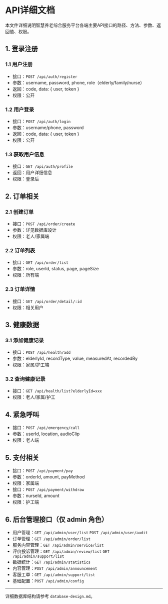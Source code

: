 # API详细文档

本文件详细说明智慧养老综合服务平台各端主要API接口的路径、方法、参数、返回值、权限。

## 1. 登录注册
### 1.1 用户注册
- 接口：`POST /api/auth/register`
- 参数：username, password, phone, role（elderly/family/nurse）
- 返回：code, data: { user, token }
- 权限：公开

### 1.2 用户登录
- 接口：`POST /api/auth/login`
- 参数：username/phone, password
- 返回：code, data: { user, token }
- 权限：公开

### 1.3 获取用户信息
- 接口：`GET /api/auth/profile`
- 返回：用户详细信息
- 权限：登录后

## 2. 订单相关
### 2.1 创建订单
- 接口：`POST /api/order/create`
- 参数：详见数据库设计
- 权限：老人/家属端

### 2.2 订单列表
- 接口：`GET /api/order/list`
- 参数：role, userId, status, page, pageSize
- 权限：所有端

### 2.3 订单详情
- 接口：`GET /api/order/detail/:id`
- 权限：相关用户

## 3. 健康数据
### 3.1 添加健康记录
- 接口：`POST /api/health/add`
- 参数：elderlyId, recordType, value, measuredAt, recordedBy
- 权限：家属/护工端

### 3.2 查询健康记录
- 接口：`GET /api/health/list?elderlyId=xxx`
- 权限：老人/家属/护工

## 4. 紧急呼叫
- 接口：`POST /api/emergency/call`
- 参数：userId, location, audioClip
- 权限：老人端

## 5. 支付相关
- 接口：`POST /api/payment/pay`
- 参数：orderId, amount, payMethod
- 权限：家属端
- 接口：`POST /api/payment/withdraw`
- 参数：nurseId, amount
- 权限：护工端

## 6. 后台管理接口（仅 admin 角色）
- 用户管理：`GET /api/admin/user/list` `POST /api/admin/user/audit`
- 订单管理：`GET /api/admin/order/list`
- 服务内容管理：`GET /api/admin/service/list`
- 评价投诉管理：`GET /api/admin/review/list` `GET /api/admin/support/list`
- 数据统计：`GET /api/admin/statistics`
- 内容管理：`POST /api/admin/announcement`
- 客服工单：`GET /api/admin/support/list`
- 基础配置：`POST /api/admin/config`

---

详细数据库结构请参考 `database-design.md`。 